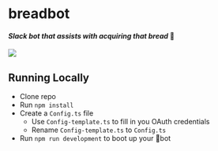 # breadbot
#### _Slack bot that assists with acquiring that bread_ 🍞

![](https://media.giphy.com/media/fdPqVvGfl4IAM8fwt5/giphy.gif)

## Running Locally
* Clone repo
* Run ``npm install``
* Create a ``Config.ts`` file
    * Use ``Config-template.ts`` to fill in you OAuth credentials
    * Rename ``Config-template.ts`` to ``Config.ts``
* Run ``npm run development`` to boot up your 🍞bot
